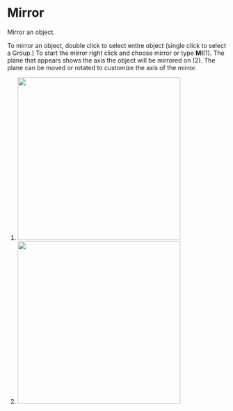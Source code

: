 # Mirror
Mirror an object.

To mirror an object, double click to select entire object (single click to select a Group.)  To start the mirror right click and choose mirror or type **MI**\(1\). The plane that appears shows the axis the object will be mirrored on \(2\). The plane can be moved or rotated to customize the axis of the mirror.

1. <image src="images/mirror_1.png" width="374" /> 
2. <image src="images/mirror_2.png" width="374" /> 